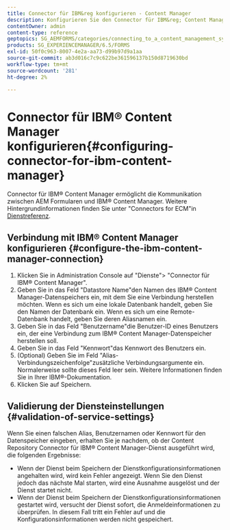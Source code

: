 ```yaml
---
title: Connector für IBM&reg konfigurieren - Content Manager
description: Konfigurieren Sie den Connector für IBM&reg; Content Manager , um die Kommunikation zwischen AEM Forms und IBM&reg; Content Manager zu aktivieren.
contentOwner: admin
content-type: reference
geptopics: SG_AEMFORMS/categories/connecting_to_a_content_management_system
products: SG_EXPERIENCEMANAGER/6.5/FORMS
exl-id: 50f0c963-8007-4e2a-aa73-d99b97d9a1aa
source-git-commit: ab3d016c7c9c622be361596137b150d8719630bd
workflow-type: tm+mt
source-wordcount: '281'
ht-degree: 2%

---
```


# Connector für IBM® Content Manager konfigurieren{#configuring-connector-for-ibm-content-manager}

Connector für IBM® Content Manager ermöglicht die Kommunikation zwischen AEM Formularen und IBM® Content Manager. Weitere Hintergrundinformationen finden Sie unter &quot;Connectors for ECM&quot;in [Dienstreferenz](https://www.adobe.com/go/learn_aemforms_services_63).

## Verbindung mit IBM® Content Manager konfigurieren {#configure-the-ibm-content-manager-connection}

1. Klicken Sie in Administration Console auf &quot;Dienste&quot;> &quot;Connector für IBM® Content Manager&quot;.
1. Geben Sie in das Feld &quot;Datastore Name&quot;den Namen des IBM® Content Manager-Datenspeichers ein, mit dem Sie eine Verbindung herstellen möchten. Wenn es sich um eine lokale Datenbank handelt, geben Sie den Namen der Datenbank ein. Wenn es sich um eine Remote-Datenbank handelt, geben Sie deren Aliasnamen ein.
1. Geben Sie in das Feld &quot;Benutzername&quot;die Benutzer-ID eines Benutzers ein, der eine Verbindung zum IBM® Content Manager-Datenspeicher herstellen soll.
1. Geben Sie in das Feld &quot;Kennwort&quot;das Kennwort des Benutzers ein.
1. (Optional) Geben Sie im Feld &quot;Alias-Verbindungszeichenfolge&quot;zusätzliche Verbindungsargumente ein. Normalerweise sollte dieses Feld leer sein. Weitere Informationen finden Sie in Ihrer IBM®-Dokumentation.
1. Klicken Sie auf Speichern.

## Validierung der Diensteinstellungen {#validation-of-service-settings}

Wenn Sie einen falschen Alias, Benutzernamen oder Kennwort für den Datenspeicher eingeben, erhalten Sie je nachdem, ob der Content Repository Connector für IBM® Content Manager-Dienst ausgeführt wird, die folgenden Ergebnisse:

* Wenn der Dienst beim Speichern der Dienstkonfigurationsinformationen angehalten wird, wird kein Fehler angezeigt. Wenn Sie den Dienst jedoch das nächste Mal starten, wird eine Ausnahme ausgelöst und der Dienst startet nicht.
* Wenn der Dienst beim Speichern der Dienstkonfigurationsinformationen gestartet wird, versucht der Dienst sofort, die Anmeldeinformationen zu überprüfen. In diesem Fall tritt ein Fehler auf und die Konfigurationsinformationen werden nicht gespeichert.

